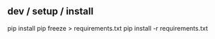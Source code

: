 ## dev / setup / install
pip install <packageName>
pip freeze > requirements.txt
pip install -r requirements.txt